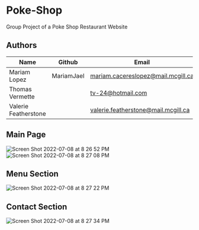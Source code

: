 # Poke-Shop #

Group Project of a Poke Shop Restaurant Website

## Authors ##

Name                 | Github        |Email
-------------------- | ------------- |-----------------------------------
Mariam Lopez	       | MariamJael    |mariam.cacereslopez@mail.mcgill.ca  
Thomas Vermette      |         	     |tv-24@hotmail.com
Valerie Featherstone |         	     |valerie.featherstone@mail.mcgill.ca


## Main Page ##
![Screen Shot 2022-07-08 at 8 26 52 PM](https://user-images.githubusercontent.com/41168858/178084876-53b47991-5dd8-49b5-9216-12a152982401.png)
![Screen Shot 2022-07-08 at 8 27 08 PM](https://user-images.githubusercontent.com/41168858/178084882-1dbfc0e3-5497-4ddb-a7c9-441421ae6985.png)

## Menu Section ##
![Screen Shot 2022-07-08 at 8 27 22 PM](https://user-images.githubusercontent.com/41168858/178084884-440ddf31-5b31-486f-b9c6-3daa9967a0a1.png)

## Contact Section ##
![Screen Shot 2022-07-08 at 8 27 34 PM](https://user-images.githubusercontent.com/41168858/178084887-410d0db1-f658-4f97-b305-7c6a2a2cb48e.png)
